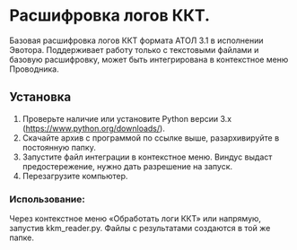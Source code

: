 # Расшифровка логов ККТ.
Базовая расшифровка логов ККТ формата АТОЛ 3.1 в исполнении Эвотора.
Поддерживает работу только с текстовыми файлами и базовую расшифровку, может быть интегрирована в контекстное меню Проводника.

## Установка 
1. Проверьте наличие или установите Python версии 3.х (https://www.python.org/downloads/).
2. Скачайте архив с программой по ссылке выше, разархивируйте в постоянную папку.
3. Запустите файл интеграции в контекстное меню. Виндус выдаст предостережение, нужно дать разрешение на запуск.
4. Перезагрузите компьютер.

### Использование:

Через контекстное меню «Обработать логи ККТ» или напрямую, запустив kkm_reader.py.
Файлы с результатами создаются в той же папке.
